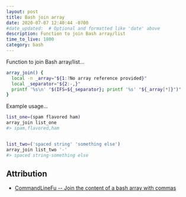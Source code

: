 ```yaml
---
layout: post
title: Bash join array
date: 2020-07-07 12:40:44 -0700
#date_updated:  # Optional and formatted like 'date' above
description: Function to join Bash array/list
time_to_live: 1800
category: bash
---
```




Function to join Bash array/list...


```bash
array_join() {
  local -n _array="${1:?No array reference provided}"
  local _separator="${2:-,}"
  printf '%s\n' "$(IFS=${_separator}; printf '%s' "${_array[*]}")"
}
```


Example usage...


```bash
list_one=(spam flavored ham)
array_join list_one
#> spam,flavored,ham


list_two=('spaced string' 'something else')
array_join list_two '-'
#> spaced string-something else
```


## Attribution
[heading__attribution]: #Attribution


- [CommandLineFu -- Join the content of a bash array with commas](https://www.commandlinefu.com/commands/view/12759/join-the-content-of-a-bash-array-with-commas)
